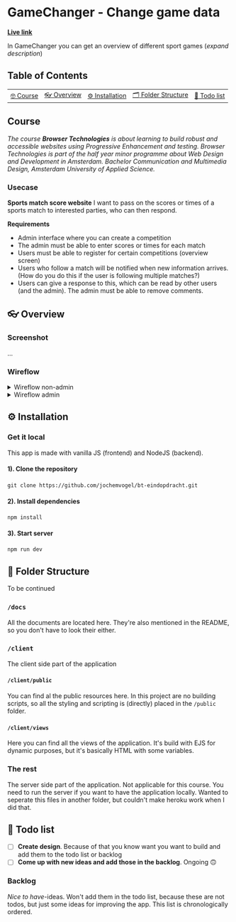 # GameChanger - Change game data

**[Live link](https://bt-eindopdracht.herokuapp.com/)**

In GameChanger you can get an overview of different sport games (_expand description_)

## Table of Contents

<table>
    <tr>
        <td align="center"><a href="#nerd_face-usage">🤓 Course <a></td>
         <td align="center"><a href="#eyeglasses-overview"> 👓 Overview <a></td>
        <td align="center"><a href="#gear-installation">⚙️ Installation<a></td>
        <td align="center"><a href="#open_file_folder-folder-structure">🗂 Folder Structure<a></td>
        <td align="center"><a href="#memo-todo-list">📝 Todo list<a></td>
    </tr>
</table>

## Course

_The course **Browser Technologies** is about learning to build robust and accessible websites using Progressive Enhancement and testing. Browser Technologies is part of the half year minor programme about Web Design and Development in Amsterdam. Bachelor Communication and Multimedia Design, Amsterdam University of Applied Science._

### Usecase

**Sports match score website**
I want to pass on the scores or times of a sports match to interested parties, who can then respond.

**Requirements**

- Admin interface where you can create a competition
- The admin must be able to enter scores or times for each match
- Users must be able to register for certain competitions (overview screen)
- Users who follow a match will be notified when new information arrives. (How do you do this if the user is following multiple matches?)
- Users can give a response to this, which can be read by other users (and the admin). The admin must be able to remove comments.

## :eyeglasses: Overview

### Screenshot

...

### Wireflow

<details>
<summary>Wireflow non-admin</summary>

![Wireflow non-admin](https://github.com/jochemvogel/bt-eindopdracht/blob/master/docs/wireflow-overview.jpg)

</details>

<details>
<summary>Wireflow admin</summary>

![Wireflow admin](https://github.com/jochemvogel/bt-eindopdracht/blob/master/docs/wireflow-admin.jpg)

</details>

## :gear: Installation

### Get it local

This app is made with vanilla JS (frontend) and NodeJS (backend).

#### 1). Clone the repository

`git clone https://github.com/jochemvogel/bt-eindopdracht.git`

#### 2). Install dependencies

`npm install`

#### 3). Start server

`npm run dev`

## :open_file_folder: Folder Structure

To be continued

### `/docs`

All the documents are located here. They're also mentioned in the README, so you don't have to look their either.

### `/client`

The client side part of the application

#### `/client/public`

You can find al the public resources here. In this project are no building scripts, so all the styling and scripting is (directly) placed in the `/public` folder.

#### `/client/views`

Here you can find all the views of the application. It's build with EJS for dynamic purposes, but it's basically HTML with some variables.

### The rest

The server side part of the application. Not applicable for this course. You need to run the server if you want to have the application locally. Wanted to seperate this files in another folder, but couldn't make heroku work when I did that.

## :memo: Todo list

- [ ] **Create design**. Because of that you know want you want to build and add them to the todo list or backlog
- [ ] **Come up with new ideas and add those in the backlog**. Ongoing 🙃

### Backlog

_Nice to have_-ideas. Won't add them in the todo list, because these are not todos, but just some ideas for improving the app. This list is chronologically ordered.
